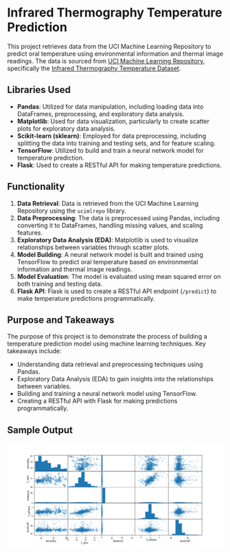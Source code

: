 # Infrared Thermography Temperature Prediction

This project retrieves data from the UCI Machine Learning Repository to predict oral temperature using environmental information and thermal image readings. The data is sourced from [UCI Machine Learning Repository](https://archive.ics.uci.edu/), specifically the [Infrared Thermography Temperature Dataset](https://archive.ics.uci.edu/dataset/925/infrared+thermography+temperature+dataset).

## Libraries Used

- **Pandas**: Utilized for data manipulation, including loading data into DataFrames, preprocessing, and exploratory data analysis.
- **Matplotlib**: Used for data visualization, particularly to create scatter plots for exploratory data analysis.
- **Scikit-learn (sklearn)**: Employed for data preprocessing, including splitting the data into training and testing sets, and for feature scaling.
- **TensorFlow**: Utilized to build and train a neural network model for temperature prediction.
- **Flask**: Used to create a RESTful API for making temperature predictions.

## Functionality

1. **Data Retrieval**: Data is retrieved from the UCI Machine Learning Repository using the `ucimlrepo` library.
2. **Data Preprocessing**: The data is preprocessed using Pandas, including converting it to DataFrames, handling missing values, and scaling features.
3. **Exploratory Data Analysis (EDA)**: Matplotlib is used to visualize relationships between variables through scatter plots.
4. **Model Building**: A neural network model is built and trained using TensorFlow to predict oral temperature based on environmental information and thermal image readings.
5. **Model Evaluation**: The model is evaluated using mean squared error on both training and testing data.
6. **Flask API**: Flask is used to create a RESTful API endpoint (`/predict`) to make temperature predictions programmatically.

## Purpose and Takeaways

The purpose of this project is to demonstrate the process of building a temperature prediction model using machine learning techniques. Key takeaways include:

- Understanding data retrieval and preprocessing techniques using Pandas.
- Exploratory Data Analysis (EDA) to gain insights into the relationships between variables.
- Building and training a neural network model using TensorFlow.
- Creating a RESTful API with Flask for making predictions programmatically.

## Sample Output

![Sample Output](SampleOutput.png)